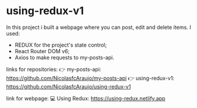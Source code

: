 # using-redux-v1
In this project i built a webpage where you can post, edit and delete items. 
I used: 
  - REDUX for the project's state control; 
  - React Router DOM v6;
  - Axios to make requests to my-posts-api.

links for repositories: 
  👉 my-posts-api: https://github.com/NicolasfcAraujo/my-posts-api
  👉 using-redux-v1: https://github.com/NicolasfcAraujo/using-redux-v1
  
link for webpage:
  💻 Using Redux: https://using-redux.netlify.app
